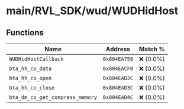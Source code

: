 # main/RVL_SDK/wud/WUDHidHost

## Functions

| Name | Address | Match % |
|------|---------|---------|
| `WUDHidHostCallback` | `0x804EA758` | :x: (0.0%) |
| `bta_hh_co_data` | `0x804EACF0` | :x: (0.0%) |
| `bta_hh_co_open` | `0x804EAD2C` | :x: (0.0%) |
| `bta_hh_co_close` | `0x804EAD3C` | :x: (0.0%) |
| `bta_dm_co_get_compress_memory` | `0x804EAD4C` | :x: (0.0%) |
